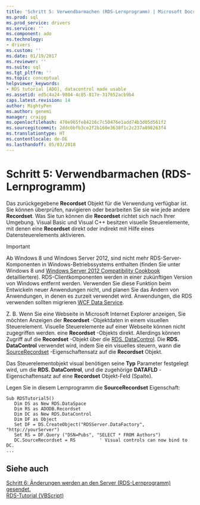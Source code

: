 ```yaml
---
title: 'Schritt 5: Verwendbarmachen (RDS-Lernprogramm) | Microsoft Docs'
ms.prod: sql
ms.prod_service: drivers
ms.service: ''
ms.component: ado
ms.technology:
- drivers
ms.custom: ''
ms.date: 01/19/2017
ms.reviewer: ''
ms.suite: sql
ms.tgt_pltfrm: ''
ms.topic: conceptual
helpviewer_keywords:
- RDS tutorial [ADO], datacontrol made usable
ms.assetid: ed5c4a24-9804-4c85-817e-317652acb9b4
caps.latest.revision: 14
author: MightyPen
ms.author: genemi
manager: craigg
ms.openlocfilehash: 470e965fe84216c7c50476e1add74b3d05d561f2
ms.sourcegitcommit: 2ddc0bfb3ce2f2b160e3638f1c2c237a898263f4
ms.translationtype: HT
ms.contentlocale: de-DE
ms.lasthandoff: 05/03/2018
---
```

# <a name="step-5-datacontrol-is-made-usable-rds-tutorial"></a>Schritt 5: Verwendbarmachen (RDS-Lernprogramm)
Das zurückgegebene **Recordset** Objekt für die Verwendung verfügbar ist. Sie können überprüfen, navigieren oder bearbeiten Sie sie wie jede andere **Recordset**. Was Sie tun können die **Recordset** richtet sich nach Ihrer Umgebung. Visual Basic und Visual C++ besitzen visuelle Steuerelemente, mit denen eine **Recordset** direkt oder indirekt mit Hilfe eines Datensteuerelements aktivieren.  
  
> [!IMPORTANT]
>  Ab Windows 8 und Windows Server 2012, sind nicht mehr RDS-Server-Komponenten in Windows-Betriebssystems enthalten (finden Sie unter Windows 8 und [Windows Server 2012 Compatibility Cookbook](https://www.microsoft.com/en-us/download/details.aspx?id=27416) detailliertere). RDS-Clientkomponenten werden in einer zukünftigen Version von Windows entfernt werden. Verwenden Sie diese Funktion beim Entwickeln neuer Anwendungen nicht, und planen Sie das Ändern von Anwendungen, in denen es zurzeit verwendet wird. Anwendungen, die RDS verwenden sollten migrieren [WCF Data Service](http://go.microsoft.com/fwlink/?LinkId=199565).  
  
 Z. B. Wenn Sie eine Webseite in Microsoft Internet Explorer anzeigen, Sie möchten Anzeigen der **Recordset** -Objektdaten in einem visuellen Steuerelement. Visuelle Steuerelemente auf einer Webseite können nicht zugegriffen werden. eine **Recordset** -Objekts direkt. Allerdings können Zugriff auf die **Recordset** -Objekt über die [RDS. DataControl](../../../ado/reference/rds-api/datacontrol-object-rds.md). Die **RDS. DataControl** verwendet wird, indem Sie ein visuelles steuern, wann die [SourceRecordset](../../../ado/reference/rds-api/recordset-sourcerecordset-properties-rds.md) -Eigenschaftensatz auf die **Recordset** Objekt.  
  
 Das Steuerelementobjekt visual benötigen seine **Typ** Parameter festgelegt wird, um die **RDS. DataControl**, und die zugehörige **DATAFLD** -Eigenschaftensatz auf eine **Recordset** Objekt-Feld (Spalte).  
  
 Legen Sie in diesem Lernprogramm die **SourceRecordset** Eigenschaft:  
  
```  
Sub RDSTutorial5()  
   Dim DS as New RDS.DataSpace  
   Dim RS as ADODB.Recordset  
   Dim DC as New RDS.DataControl  
   Dim DF as Object  
   Set DF = DS.CreateObject("RDSServer.DataFactory", "http://yourServer")  
   Set RS = DF.Query ("DSN=Pubs", "SELECT * FROM Authors")  
   DC.SourceRecordset = RS         ' Visual controls can now bind to DC.  
...  
```  
  
## <a name="see-also"></a>Siehe auch  
 [Schritt 6: Änderungen werden an den Server (RDS-Lernprogramm) gesendet.](../../../ado/guide/remote-data-service/step-6-changes-are-sent-to-the-server-rds-tutorial.md)   
 [RDS-Tutorial (VBScript)](../../../ado/guide/remote-data-service/rds-tutorial-vbscript.md)   
